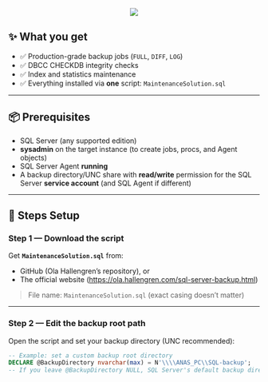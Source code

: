
<p align="center">
  <img src="https://readme-typing-svg.herokuapp.com?size=22&duration=4000&color=00C7B7&center=true&vCenter=true&width=650&lines=Setup&nbsp;Backup&nbsp;With&nbsp;Ole&nbsp;Hallengren&nbsp;Script" />
</p>


## ✨ What you get

- ✅ Production-grade backup jobs (`FULL`, `DIFF`, `LOG`)
- ✅ DBCC CHECKDB integrity checks
- ✅ Index and statistics maintenance
- ✅ Everything installed via **one** script: `MaintenanceSolution.sql`

---

## 📦 Prerequisites

- SQL Server (any supported edition)
- **sysadmin** on the target instance (to create jobs, procs, and Agent objects)
- SQL Server Agent **running**
- A backup directory/UNC share with **read/write** permission for the SQL Server **service account** (and SQL Agent if different)

---

## 🚀 Steps Setup

### Step 1 — Download the script
Get **`MaintenanceSolution.sql`** from:
- GitHub (Ola Hallengren’s repository), or  
- The official website (https://ola.hallengren.com/sql-server-backup.html)

> File name: `MaintenanceSolution.sql` (exact casing doesn’t matter)

---

### Step 2 — Edit the backup root path
Open the script and set your backup directory (UNC recommended):

```sql
-- Example: set a custom backup root directory
DECLARE @BackupDirectory nvarchar(max) = N'\\\\ANAS_PC\\SQL-backup';
-- If you leave @BackupDirectory NULL, SQL Server's default backup directory is used.





